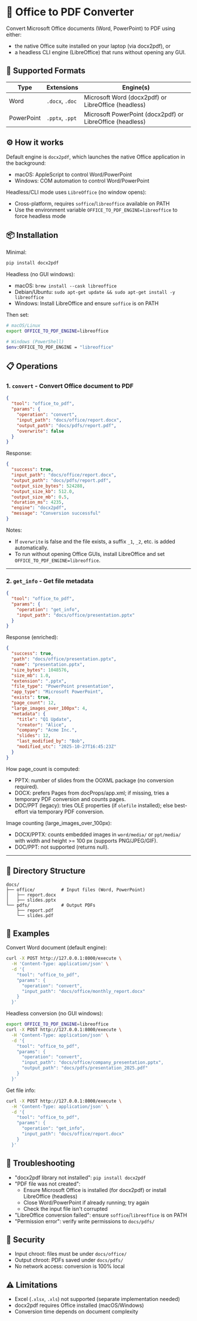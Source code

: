 
# 📄 Office to PDF Converter

Convert Microsoft Office documents (Word, PowerPoint) to PDF using either:
- the native Office suite installed on your laptop (via docx2pdf), or
- a headless CLI engine (LibreOffice) that runs without opening any GUI.

## 🎯 Supported Formats

| Type | Extensions | Engine(s) |
|------|-----------|-----------|
| Word | `.docx`, `.doc` | Microsoft Word (docx2pdf) or LibreOffice (headless) |
| PowerPoint | `.pptx`, `.ppt` | Microsoft PowerPoint (docx2pdf) or LibreOffice (headless) |

## ⚙️ How it works

Default engine is `docx2pdf`, which launches the native Office application in the background:
- macOS: AppleScript to control Word/PowerPoint
- Windows: COM automation to control Word/PowerPoint

Headless/CLI mode uses `LibreOffice` (no window opens):
- Cross-platform, requires `soffice`/`libreoffice` available on PATH
- Use the environment variable `OFFICE_TO_PDF_ENGINE=libreoffice` to force headless mode

## 📦 Installation

Minimal:
```bash
pip install docx2pdf
```

Headless (no GUI windows):
- macOS: `brew install --cask libreoffice`
- Debian/Ubuntu: `sudo apt-get update && sudo apt-get install -y libreoffice`
- Windows: Install LibreOffice and ensure `soffice` is on PATH

Then set:
```bash
# macOS/Linux
export OFFICE_TO_PDF_ENGINE=libreoffice

# Windows (PowerShell)
$env:OFFICE_TO_PDF_ENGINE = "libreoffice"
```

## 📋 Operations

### 1. `convert` - Convert Office document to PDF

```json
{
  "tool": "office_to_pdf",
  "params": {
    "operation": "convert",
    "input_path": "docs/office/report.docx",
    "output_path": "docs/pdfs/report.pdf",
    "overwrite": false
  }
}
```

Response:
```json
{
  "success": true,
  "input_path": "docs/office/report.docx",
  "output_path": "docs/pdfs/report.pdf",
  "output_size_bytes": 524288,
  "output_size_kb": 512.0,
  "output_size_mb": 0.5,
  "duration_ms": 4235,
  "engine": "docx2pdf",
  "message": "Conversion successful"
}
```

Notes:
- If `overwrite` is false and the file exists, a suffix `_1`, `_2`, etc. is added automatically.
- To run without opening Office GUIs, install LibreOffice and set `OFFICE_TO_PDF_ENGINE=libreoffice`.

---

### 2. `get_info` - Get file metadata

```json
{
  "tool": "office_to_pdf",
  "params": {
    "operation": "get_info",
    "input_path": "docs/office/presentation.pptx"
  }
}
```

Response (enriched):
```json
{
  "success": true,
  "path": "docs/office/presentation.pptx",
  "name": "presentation.pptx",
  "size_bytes": 1048576,
  "size_mb": 1.0,
  "extension": ".pptx",
  "file_type": "PowerPoint presentation",
  "app_type": "Microsoft PowerPoint",
  "exists": true,
  "page_count": 12,
  "large_images_over_100px": 4,
  "metadata": {
    "title": "Q1 Update",
    "creator": "Alice",
    "company": "Acme Inc.",
    "slides": 12,
    "last_modified_by": "Bob",
    "modified_utc": "2025-10-27T16:45:23Z"
  }
}
```

How page_count is computed:
- PPTX: number of slides from the OOXML package (no conversion required).
- DOCX: prefers Pages from docProps/app.xml; if missing, tries a temporary PDF conversion and counts pages.
- DOC/PPT (legacy): tries OLE properties (if `olefile` installed); else best-effort via temporary PDF conversion.

Image counting (large_images_over_100px):
- DOCX/PPTX: counts embedded images in `word/media/` or `ppt/media/` with width and height >= 100 px (supports PNG/JPEG/GIF).
- DOC/PPT: not supported (returns null).

---

## 📁 Directory Structure

```
docs/
├── office/          # Input files (Word, PowerPoint)
│   ├── report.docx
│   ├── slides.pptx
└── pdfs/            # Output PDFs
    ├── report.pdf
    └── slides.pdf
```

## 🚀 Examples

Convert Word document (default engine):
```bash
curl -X POST http://127.0.0.1:8000/execute \
  -H 'Content-Type: application/json' \
  -d '{
    "tool": "office_to_pdf",
    "params": {
      "operation": "convert",
      "input_path": "docs/office/monthly_report.docx"
    }
  }'
```

Headless conversion (no GUI windows):
```bash
export OFFICE_TO_PDF_ENGINE=libreoffice
curl -X POST http://127.0.0.1:8000/execute \
  -H 'Content-Type: application/json' \
  -d '{
    "tool": "office_to_pdf",
    "params": {
      "operation": "convert",
      "input_path": "docs/office/company_presentation.pptx",
      "output_path": "docs/pdfs/presentation_2025.pdf"
    }
  }'
```

Get file info:
```bash
curl -X POST http://127.0.0.1:8000/execute \
  -H 'Content-Type: application/json' \
  -d '{
    "tool": "office_to_pdf",
    "params": {
      "operation": "get_info",
      "input_path": "docs/office/report.docx"
    }
  }'
```

## 🧰 Troubleshooting

- "docx2pdf library not installed": `pip install docx2pdf`
- "PDF file was not created":
  - Ensure Microsoft Office is installed (for docx2pdf) or install LibreOffice (headless)
  - Close Word/PowerPoint if already running; try again
  - Check the input file isn't corrupted
- "LibreOffice conversion failed": ensure `soffice`/`libreoffice` is on PATH
- "Permission error": verify write permissions to `docs/pdfs/`

## 🔐 Security

- Input chroot: files must be under `docs/office/`
- Output chroot: PDFs saved under `docs/pdfs/`
- No network access: conversion is 100% local

## ⚠️ Limitations

- Excel (`.xlsx`, `.xls`) not supported (separate implementation needed)
- docx2pdf requires Office installed (macOS/Windows)
- Conversion time depends on document complexity

